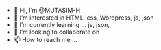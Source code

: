 - 👋 Hi, I’m @MUTASIM-H
- 👀 I’m interested in HTML, css, Wordpress, js, json
- 🌱 I’m currently learning ... js, json, 
- 💞️ I’m looking to collaborate on 
- 📫 How to reach me ...

<!---
MUTASIM-H/MUTASIM-H is a ✨ special ✨ repository because its `README.md` (this file) appears on your GitHub profile.
You can click the Preview link to take a look at your changes.
--->
